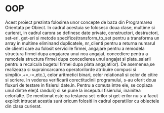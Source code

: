 # OOP
Acest proiect prezinta folosirea unor concepte de baza din Programarea Orientata pe Obiect. In cadrul acestuia se folosesc doua clase, multime si curierat,
in cadrul carora se definesc date private, constructori, destructori, set-eri, get-eri si metode specifice(transform_to_set pentru a transforma un array in multime eliminand
duplicatele, nr_clienti pentru a returna numarul de clienti care au folosit serviciile firmei, angajare pentru a remodela structura firmei dupa angajarea unui nou angajat,
concediere pentru a remodela structura firmei dupa concedierea unui angajat si plata_salarii pentru a recalcula bugetul firmei dupa plata angajatilor).
De asemenea,se realizeaza si supraincarcarea operatorilorde atribuire compusi si simpli(=,+=,-=,etc.), celor aritmetici binari, celor relationali si celor de
citire si scriere. In vederea verificarii corectitudinii programului, s-au oferit doua fluxuri de testare in fisierul date.in. Pentru a comuta intre ele, se copiaza unul dintre
ele(4 randuri) si se pune la inceputul fisierului, inainitea celorlalte. De mentionat este ca testarea set-erilor si get-erilor nu s-a facut explicit intrucat acestia sunt oricum
folositi in cadrul operatiilor cu obiectele din clasa curierat.
